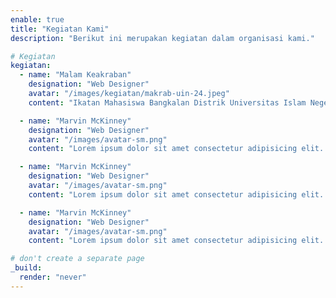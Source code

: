 ```yaml
---
enable: true
title: "Kegiatan Kami"
description: "Berikut ini merupakan kegiatan dalam organisasi kami."

# Kegiatan
kegiatan:
  - name: "Malam Keakraban"
    designation: "Web Designer"
    avatar: "/images/kegiatan/makrab-uin-24.jpeg"
    content: "Ikatan Mahasiswa Bangkalan Distrik Universitas Islam Negeri Maulana Malik Ibrahmim Malang Melakukan Kegiatan Malam Keakraban Anggota untuk mempererat dan saling mengenali lebih dalam satu sama lain"

  - name: "Marvin McKinney"
    designation: "Web Designer"
    avatar: "/images/avatar-sm.png"
    content: "Lorem ipsum dolor sit amet consectetur adipisicing elit. Qui iusto illo molestias, assumenda expedita commodi inventore non itaque molestiae voluptatum dolore, facilis sapiente, repellat veniam."

  - name: "Marvin McKinney"
    designation: "Web Designer"
    avatar: "/images/avatar-sm.png"
    content: "Lorem ipsum dolor sit amet consectetur adipisicing elit. Qui iusto illo molestias, assumenda expedita commodi inventore non itaque molestiae voluptatum dolore, facilis sapiente, repellat veniam."

  - name: "Marvin McKinney"
    designation: "Web Designer"
    avatar: "/images/avatar-sm.png"
    content: "Lorem ipsum dolor sit amet consectetur adipisicing elit. Qui iusto illo molestias, assumenda expedita commodi inventore non itaque molestiae voluptatum dolore, facilis sapiente, repellat veniam."

# don't create a separate page
_build:
  render: "never"
---
```

